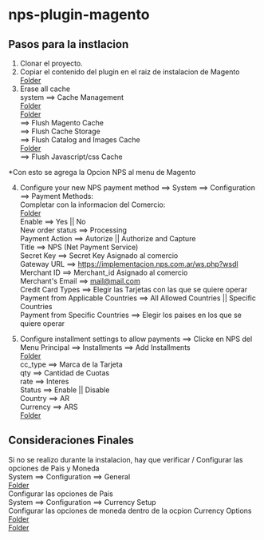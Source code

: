 # nps-plugin-magento

## Pasos para la instlacion
1. Clonar el proyecto.
2. Copiar el contenido del plugin en el raiz de instalacion de Magento  
[Folder](https://developers.nps.com.ar/images/images/screenshot_plugins/magento_1.7_1.9/1.png)  
3. Erase all cache  
  system ==> Cache Management  
[Folder](https://developers.nps.com.ar/images/images/screenshot_plugins/magento_1.7_1.9/2.png)  
[Folder](https://developers.nps.com.ar/images/images/screenshot_plugins/magento_1.7_1.9/3.png)  
  ==> Flush Magento Cache  
  ==> Flush Cache Storage    
  ==> Flush Catalog and Images Cache  
[Folder](https://developers.nps.com.ar/images/images/screenshot_plugins/magento_1.7_1.9/4.png)  
  ==> Flush Javascript/css Cache  

*Con esto se agrega la Opcion NPS al menu de Magento  

4. Configure your new NPS payment method ==> System ==> Configuration ==>  Payment Methods:  
Completar con la informacion del Comercio:  
[Folder](https://developers.nps.com.ar/images/images/screenshot_plugins/magento_1.7_1.9/5.png)  
Enable ==> Yes   ||  No  
New order status  ==> Processing  
Payment Action ==> Autorize  || Authorize and Capture  
Title  ==> NPS (Net Payment Service)  
Secret Key  ==> Secret Key Asignado al comercio  
Gateway URL ==> https://implementacion.nps.com.ar/ws.php?wsdl  
Merchant ID  ==>  Merchant_id Asignado al comercio  
Merchant's Email ==> mail@mail.com  
Credit Card Types ==> Elegir las Tarjetas con las que se quiere operar  
Payment from Applicable Countries ==> All Allowed Countries  || Specific Countries  
Payment from Specific Countries ==> Elegir los paises en los que se quiere operar  

5. Configure installment settings to allow payments ==> Clicke en NPS del Menu Principal ==> Installments ==> Add Installments  
[Folder](https://developers.nps.com.ar/images/images/screenshot_plugins/magento_1.7_1.9/6.png)  
cc_type ==> Marca de la Tarjeta  
qty ==> Cantidad de Cuotas  
rate ==> Interes  
Status ==> Enable   ||   Disable  
Country ==> AR  
Currency ==> ARS  
[Folder](https://developers.nps.com.ar/images/images/screenshot_plugins/magento_1.7_1.9/7.png)  

## Consideraciones Finales  
Si no se realizo durante la instalacion, hay que verificar / Configurar las opciones de Pais y Moneda  
System ==> Configuration ==> General  
[Folder](https://developers.nps.com.ar/images/images/screenshot_plugins/magento_1.7_1.9/8.png)  
Configurar las opciones de Pais  
System ==> Configuration ==> Currency Setup  
Configurar las opciones de moneda dentro de la ocpion Currency Options  
[Folder](https://developers.nps.com.ar/images/images/screenshot_plugins/magento_1.7_1.9/9.png)  
[Folder](https://developers.nps.com.ar/images/images/screenshot_plugins/magento_1.7_1.9/10.png)  




